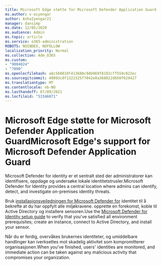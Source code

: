 ```yaml
---
title: Microsoft Edge støtte for Microsoft Defender Application Guard
ms.author: v-aiyengar
author: AshaIyengar21
manager: dansimp
ms.date: 12/05/2020
ms.audience: Admin
ms.topic: article
ms.service: o365-administration
ROBOTS: NOINDEX, NOFOLLOW
localization_priority: Normal
ms.collection: Adm_O365
ms.custom:
- "9004024"
- "7090"
ms.openlocfilehash: a8c560810f413680c9db969f8192cff559c022ec
ms.sourcegitcommit: 49093c0f1322325f7042e0a368022d650f029427
ms.translationtype: MT
ms.contentlocale: nb-NO
ms.lasthandoff: 07/09/2021
ms.locfileid: "53346071"
---
```

# <a name="microsoft-edges-support-for-microsoft-defender-application-guard"></a><span data-ttu-id="a6f34-102">Microsoft Edge støtte for Microsoft Defender Application Guard</span><span class="sxs-lookup"><span data-stu-id="a6f34-102">Microsoft Edge's support for Microsoft Defender Application Guard</span></span>

<span data-ttu-id="a6f34-103">Microsoft Defender for identity er et sentralt sted der administratorer kan identifisere, oppdage og undersøke lokale identitetstrusler.</span><span class="sxs-lookup"><span data-stu-id="a6f34-103">Microsoft Defender for Identity provides a central location where admins can identify, detect, and investigate on-premises identity threats.</span></span> 

<span data-ttu-id="a6f34-104">Bruk [installasjonsveiledningen for Microsoft Defender for](https://admin.microsoft.com/AdminPortal/Home?#/modernonboarding/microsoftdefenderforidentitysetupguide) identitet til å bekrefte at du har oppfylt alle miljøkravene. opprette en forekomst, koble til Active Directory og installere sensoren.</span><span class="sxs-lookup"><span data-stu-id="a6f34-104">Use the [‎Microsoft Defender for Identity‎ setup guide](https://admin.microsoft.com/AdminPortal/Home?#/modernonboarding/microsoftdefenderforidentitysetupguide) to verify that you've satisfied all environment prerequisites; create an instance, connect to Active Directory, and install your sensor.</span></span> 

<span data-ttu-id="a6f34-105">Når du er ferdig, overvåkes brukernes identiteter, og umiddelbare handlinger kan iverksettes mot skadelig aktivitet som kompromitterer organisasjonen.</span><span class="sxs-lookup"><span data-stu-id="a6f34-105">When you've finished, users' identities are monitored, and immediate action can be taken against any malicious activity that compromises your organization.</span></span>
